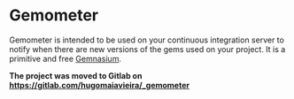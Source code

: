 # Gemometer

Gemometer is intended to be used on your continuous integration server to notify when there are new versions of the gems used on your project. It is a primitive and free [Gemnasium](https://gemnasium.com).

**The project was moved to Gitlab on https://gitlab.com/hugomaiavieira/_gemometer**
